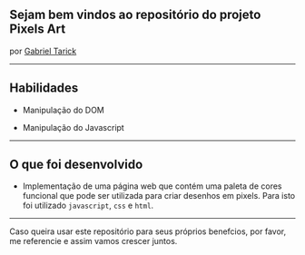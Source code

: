 ## Sejam bem vindos ao repositório do projeto Pixels Art
por [Gabriel Tarick](https://www.linkedin.com/in/gabriel-tarick/)

---

## Habilidades

- Manipulação do DOM

- Manipulação do Javascript

---

## O que foi desenvolvido

- Implementação de uma página web que contém uma paleta de cores funcional que pode ser utilizada para criar desenhos em pixels. Para isto foi utilizado `javascript`, `css` e `html`.

---

Caso queira usar este repositório para seus próprios benefcios, por favor, me referencie e assim vamos crescer juntos.
